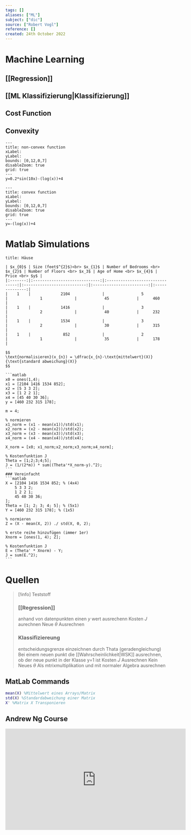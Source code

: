 ```yaml
---
tags: []
aliases: ["ML"]
subject: ["dic"]
source: ["Robert Vogl"]
reference: []
created: 24th October 2022
---
```


# Machine Learning
## [[Regression]]
## [[ML Klassifizierung|Klassifizierung]]
## Cost Function
## Convexity

```functionplot
---
title: non-convex function
xLabel: 
yLabel: 
bounds: [0,12,0,7]
disableZoom: true
grid: true
---
y=0.2*sin(10x)-(log(x))+4
```


```functionplot
---
title: convex function
xLabel: 
yLabel: 
bounds: [0,12,0,7]
disableZoom: true
grid: true
---
y=-(log(x))+4
```




# Matlab Simulations
````ad-example
title: Häuse

| $x_{0}$ | Size (feet$^{2}$)<br> $x_{1}$ | Number of Bedrooms <br> $x_{2}$ | Number of Floors <br> $x_3$ | Age of Home <br> $x_{4}$ | Price <br> $y$ |
|:-------:|:-----------------------------:|:-------------------------------:|:---------------------------:|:------------------------:|:--------------:|
|    1    |             2104              |                5                |              1              |            45            |      460       |
|    1    |             1416              |                3                |              2              |            40            |      232       |
|    1    |             1534              |                3                |              2              |            30            |      315       |
|    1    |              852              |                2                |              1              |            35            |      178       |

$$
\text{normalisieren}(x_{n}) = \dfrac{x_{n}-\text{mittelwert}(X)}{\text{standard abweichung}(X)}
$$

```matlab
x0 = ones(1,4);
x1 = [2104 1416 1534 852];
x2 = [5 3 3 2];
x3 = [1 2 2 1];
x4 = [45 40 30 36];
y = [460 232 315 178];

m = 4;

% normieren
x1_norm = (x1 - mean(x1))/std(x1);
x2_norm = (x2 - mean(x2))/std(x2);
x3_norm = (x3 - mean(x3))/std(x3);
x4_norm = (x4 - mean(x4))/std(x4);

X_norm = [x0; x1_norm;x2_norm;x3_norm;x4_norm];

% Kostenfunktion J
Theta = [1;2;3;4;5];
J = (1/(2*m)) * sum((Theta'*X_norm-y).^2);
```
### Vereinfacht
```matlab
X = [2104 1416 1534 852; % (4x4)
	5 3 3 2;
	1 2 2 1;
	45 40 30 36;
];
Theta = [1; 2; 3; 4; 5]; % (5x1)
Y = [460 232 315 178]; % (1x5)

% normieren
Z = (X - mean(X, 2)) ./ std(X, 0, 2);

% erste reihe hinzufügen (immer 1er)
Xnorm = [ones(1, 4); Z];

% Kostenfunktion J
E = (Theta' * Xnorm) - Y;
J = sum(E.^2);
```
````

# Quellen

>[!info] Teststoff
> ### [[Regression]]
>anhand von datenpunkten einen $y$ wert ausrechenn
>Kosten $J$ aurechnen
>Neue $\theta$ Ausrechnen
>### Klassifiziereung
>entscheidungsgrenze einzeichnen durch Thata (geradengleichung)
>Bei einem neuen punkt die [[Wahrscheinlichkeit|WSK]] ausrechnen, ob der neue punkt in der Klasse y=1 ist
>Kosten $J$ Ausrechnen
>Kein Neues $\theta$
>Als mtrixmultiplikation und mit normaler Algebra ausrechnen

## MatLab Commands

```matlab
mean(X) %Mittelwert eines Arrays/Matrix
std(X) %Standardabweichung einer Matrix
X' %Matrix X Transponieren
```

## Andrew Ng Course
<iframe width="560" height="315" src="https://www.youtube.com/embed/videoseries?list=PLLssT5z_DsK-h9vYZkQkYNWcItqhlRJLN" title="YouTube video player" frameborder="0" allow="accelerometer; autoplay; clipboard-write; encrypted-media; gyroscope; picture-in-picture" allowfullscreen></iframe>
